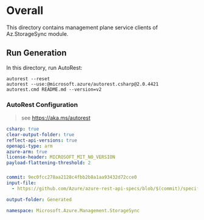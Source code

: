 # Overall
This directory contains management plane service clients of Az.StorageSync module.

## Run Generation
In this directory, run AutoRest:
```
autorest --reset
autorest --use:@microsoft.azure/autorest.csharp@2.0.4421
autorest.cmd README.md --version=v2
```

### AutoRest Configuration
> see https://aka.ms/autorest
``` yaml
csharp: true
clear-output-folder: true
reflect-api-versions: true
openapi-type: arm
azure-arm: true
license-header: MICROSOFT_MIT_NO_VERSION
payload-flattening-threshold: 2
```



###
``` yaml
commit: 9ec0fcc278aa2128c4fbb2b8a1aa93432d72cce0
input-file:
  - https://github.com/Azure/azure-rest-api-specs/blob/$(commit)/specification/storagesync/resource-manager/Microsoft.StorageSync/stable/2020-09-01/storagesync.json

output-folder: Generated

namespace: Microsoft.Azure.Management.StorageSync
```